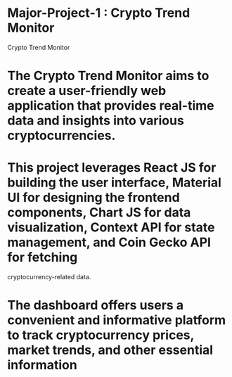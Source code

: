 # Major-Project-1 : Crypto Trend Monitor
Crypto Trend Monitor

# The Crypto Trend Monitor aims to create a user-friendly web application that provides real-time data and insights into various cryptocurrencies. 
# This project leverages React JS for building the user interface, Material UI for designing the frontend components, Chart JS for data visualization, Context API for state management, and Coin Gecko API for fetching 
cryptocurrency-related data. 
# The dashboard offers users a convenient and informative platform to track cryptocurrency prices, market trends, and other essential information
